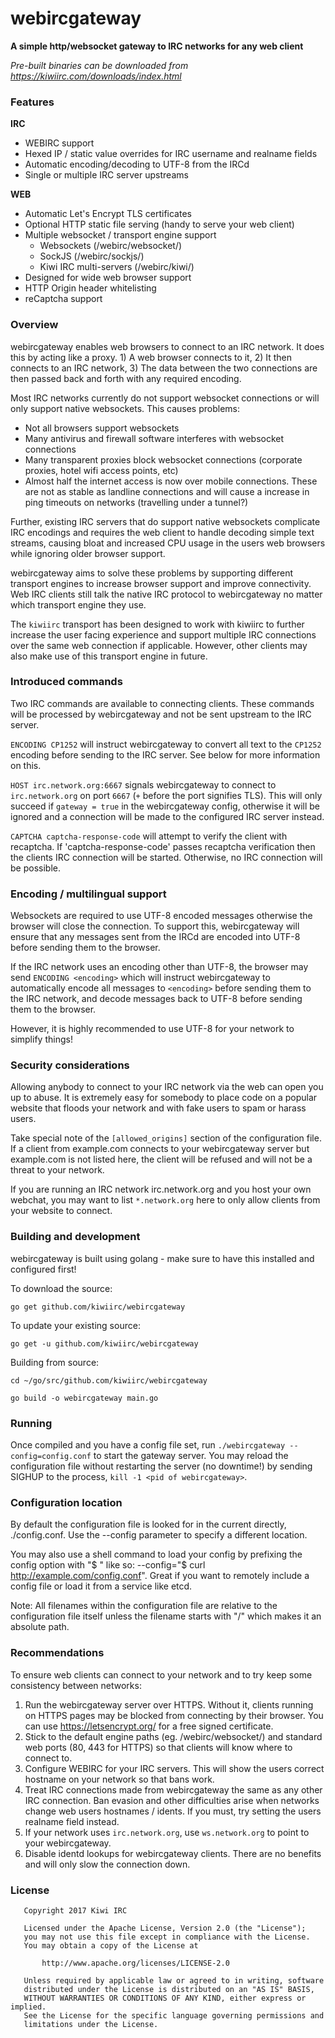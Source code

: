 # webircgateway
**A simple http/websocket gateway to IRC networks for any web client**

*Pre-built binaries can be downloaded from https://kiwiirc.com/downloads/index.html*

### Features
**IRC**
* WEBIRC support
* Hexed IP / static value overrides for IRC username and realname fields
* Automatic encoding/decoding to UTF-8 from the IRCd
* Single or multiple IRC server upstreams

**WEB**
* Automatic Let's Encrypt TLS certificates
* Optional HTTP static file serving (handy to serve your web client)
* Multiple websocket / transport engine support
    * Websockets (/webirc/websocket/)
    * SockJS (/webirc/sockjs/)
    * Kiwi IRC multi-servers (/webirc/kiwi/)
* Designed for wide web browser support
* HTTP Origin header whitelisting
* reCaptcha support


### Overview
webircgateway enables web browsers to connect to an IRC network. It does this by acting like a proxy. 1) A web browser connects to it, 2) It then connects to an IRC network, 3) The data between the two connections are then passed back and forth with any required encoding.

Most IRC networks currently do not support websocket connections or will only support native websockets. This causes problems:
* Not all browsers support websockets
* Many antivirus and firewall software interferes with websocket connections
* Many transparent proxies block websocket connections (corporate proxies, hotel wifi access points, etc)
* Almost half the internet access is now over mobile connections. These are not as stable as landline connections and will cause a increase in ping timeouts on networks (travelling under a tunnel?)

Further, existing IRC servers that do support native websockets complicate IRC encodings and requires the web client to handle decoding simple text streams, causing bloat and increased CPU usage in the users web browsers while ignoring older browser support.

webircgateway aims to solve these problems by supporting different transport engines to increase browser support and improve connectivity. Web IRC clients still talk the native IRC protocol to webircgateway no matter which transport engine they use.

The `kiwiirc` transport has been designed to work with kiwiirc to further increase the user facing experience and support multiple IRC connections over the same web connection if applicable. However, other clients may also make use of this transport engine in future.


### Introduced commands
Two IRC commands are available to connecting clients. These commands will be processed by webircgateway and not be sent upstream to the IRC server.

`ENCODING CP1252` will instruct webircgateway to convert all text to the `CP1252` encoding before sending to the IRC server. See below for more information on this.


`HOST irc.network.org:6667` signals webircgateway to connect to `irc.network.org` on port `6667` (`+` before the port signifies TLS). This will only succeed if `gateway = true` in the webircgateway config, otherwise it will be ignored and a connection will be made to the configured IRC server instead.


`CAPTCHA captcha-response-code` will attempt to verify the client with recaptcha. If 'captcha-response-code' passes recaptcha verification then the clients IRC connection will be started. Otherwise, no IRC connection will be possible.


### Encoding / multilingual support
Websockets are required to use UTF-8 encoded messages otherwise the browser will close the connection. To support this, webircgateway will ensure that any messages sent from the IRCd are encoded into UTF-8 before sending them to the browser.

If the IRC network uses an encoding other than UTF-8, the browser may send `ENCODING <encoding>` which will instruct webircgateway to automatically encode all messages to `<encoding>` before sending them to the IRC network, and decode messages back to UTF-8 before sending them to the browser.

However, it is highly recommended to use UTF-8 for your network to simplify things!


### Security considerations
Allowing anybody to connect to your IRC network via the web can open you up to abuse. It is extremely easy for somebody to place code on a popular website that floods your network and with fake users to spam or harass users.

Take special note of the `[allowed_origins]` section of the configuration file. If a client from example.com connects to your webircgateway server but example.com is not listed here, the client will be refused and will not be a threat to your network.

If you are running an IRC network irc.network.org and you host your own webchat, you may want to list `*.network.org` here to only allow clients from your website to connect.


### Building and development
webircgateway is built using golang - make sure to have this installed and configured first!

To download the source:

`go get github.com/kiwiirc/webircgateway`

To update your existing source:

`go get -u github.com/kiwiirc/webircgateway`

Building from source:

`cd ~/go/src/github.com/kiwiirc/webircgateway`

`go build -o webircgateway main.go`

### Running
Once compiled and you have a config file set, run `./webircgateway --config=config.conf` to start the gateway server. You may reload the configuration file without restarting the server (no downtime!) by sending SIGHUP to the process, `kill -1 <pid of webircgateway>`.

### Configuration location
By default the configuration file is looked for in the current directly, ./config.conf. Use the --config parameter to specify a different location.

You may also use a shell command to load your config by prefixing the config option with "$ " like so: --config="$ curl http://example.com/config.conf". Great if you want to remotely include a config file or load it from a service like etcd.

Note: All filenames within the configuration file are relative to the configuration file itself unless the filename starts with "/" which makes it an absolute path.


### Recommendations
To ensure web clients can connect to your network and to try keep some consistency between networks:

1. Run the webircgateway server over HTTPS. Without it, clients running on HTTPS pages may be blocked from connecting by their browser. You can use https://letsencrypt.org/ for a free signed certificate.
2. Stick to the default engine paths (eg. /webirc/websocket/) and standard web ports (80, 443 for HTTPS) so that clients will know where to connect to.
3. Configure WEBIRC for your IRC servers. This will show the users correct hostname on your network so that bans work.
4. Treat IRC connections made from webircgateway the same as any other IRC connection. Ban evasion and other difficulties arise when networks change web users hostnames / idents. If you must, try setting the users realname field instead.
5. If your network uses `irc.network.org`, use `ws.network.org` to point to your webircgateway.
6. Disable identd lookups for webircgateway clients. There are no benefits and will only slow the connection down.


### License
~~~
   Copyright 2017 Kiwi IRC

   Licensed under the Apache License, Version 2.0 (the "License");
   you may not use this file except in compliance with the License.
   You may obtain a copy of the License at

       http://www.apache.org/licenses/LICENSE-2.0

   Unless required by applicable law or agreed to in writing, software
   distributed under the License is distributed on an "AS IS" BASIS,
   WITHOUT WARRANTIES OR CONDITIONS OF ANY KIND, either express or implied.
   See the License for the specific language governing permissions and
   limitations under the License.
~~~
